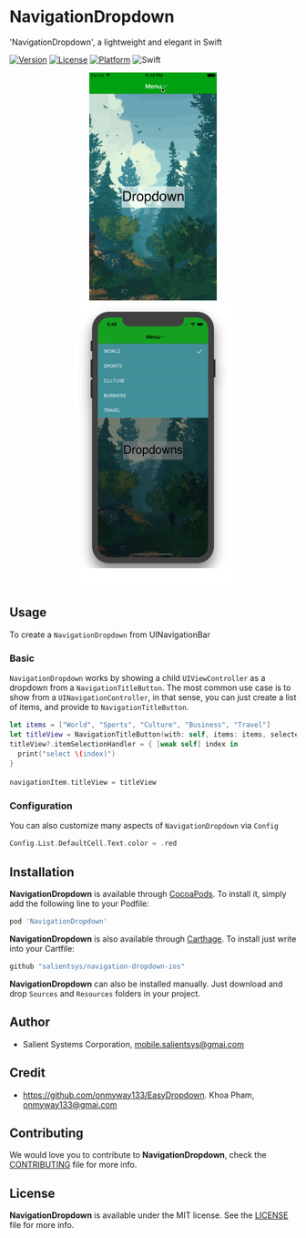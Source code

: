 # NavigationDropdown

'NavigationDropdown', a lightweight and elegant in Swift

[![Version](https://img.shields.io/cocoapods/v/Dropdowns.svg?style=flat)](http://cocoadocs.org/docsets/navigation-dropdown-ios)
[![License](https://img.shields.io/cocoapods/l/Dropdowns.svg?style=flat)](http://cocoadocs.org/docsets/navigation-dropdown-ios)
[![Platform](https://img.shields.io/cocoapods/p/Dropdowns.svg?style=flat)](http://cocoadocs.org/docsets/navigation-dropdown-ios)
![Swift](https://img.shields.io/badge/%20in-swift%205.0-orange.svg)

<div align="center">
	<img src="Screenshots/dropdown.gif" height="400" />
	<img src="Screenshots/x.png" height="500" />
</div>

## Usage

To create a `NavigationDropdown` from UINavigationBar

### Basic

`NavigationDropdown` works by showing a child `UIViewController` as a dropdown from a `NavigationTitleButton`. The most common use case is to show from a `UINavigationController`, in that sense, you can just create a list of items, and provide to `NavigationTitleButton`.

```swift
let items = ["World", "Sports", "Culture", "Business", "Travel"]
let titleView = NavigationTitleButton(with: self, items: items, selectedItem: nil)
titleView?.itemSelectionHandler = { [weak self] index in
  print("select \(index)")
}

navigationItem.titleView = titleView
```

### Configuration

You can also customize many aspects of `NavigationDropdown` via `Config`

```swift
Config.List.DefaultCell.Text.color = .red
```

## Installation

**NavigationDropdown** is available through [CocoaPods](http://cocoapods.org). To install
it, simply add the following line to your Podfile:

```ruby
pod 'NavigationDropdown'
```

**NavigationDropdown** is also available through [Carthage](https://github.com/Carthage/Carthage).
To install just write into your Cartfile:

```ruby
github "salientsys/navigation-dropdown-ios"
```

**NavigationDropdown** can also be installed manually. Just download and drop `Sources` and `Resources` folders in your project.

## Author

- Salient Systems Corporation, mobile.salientsys@gmai.com

## Credit

- https://github.com/onmyway133/EasyDropdown. Khoa Pham, onmyway133@gmai.com

## Contributing

We would love you to contribute to **NavigationDropdown**, check the [CONTRIBUTING](https://github.com/salientsys/navigation-dropdown-ios/blob/master/CONTRIBUTING.md) file for more info.

## License

**NavigationDropdown** is available under the MIT license. See the [LICENSE](https://github.com/salientsys/navigation-dropdown-ios/blob/master/LICENSE.md) file for more info.
